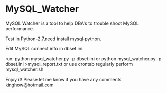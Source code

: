 # MySQL_Watcher
MySQL Watcher is a tool to help DBA's to trouble shoot MySQL performance.

Test in Python-2.7,need install mysql-python.

Edit MySQL connect info in dbset.ini.

run:
python mysql_watcher.py -p dbset.ini
or
python mysql_watcher.py -p dbset.ini >mysql_report.txt
or
use crontab regularly perform mysql_watcher.sh

Enjoy it! 
Please let me know if you have any comments.
kinghow@hotmail.com
